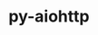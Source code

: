 ---
title: "py-aiohttp"
layout: cache
categories: [package, v0.22.2]
meta: {"versions": ["3.8.4"], "compilers": ["apple-clang@=15.0.0", "gcc@=11.4.0", "gcc@=9.4.0", "oneapi@=2024.0.0"], "oss": ["ubuntu20.04", "ubuntu22.04", "ventura"], "platforms": ["darwin", "linux"], "targets": ["aarch64", "neoverse_v1", "neoverse_v2", "ppc64le", "x86_64_v3"], "stacks": ["e4s", "e4s-neoverse-v2", "e4s-neoverse_v1", "e4s-oneapi", "e4s-power", "ml-darwin-aarch64-mps", "ml-linux-x86_64-cpu", "ml-linux-x86_64-cuda", "root"], "num_specs": 12, "num_specs_by_stack": {"root": 12, "ml-darwin-aarch64-mps": 2, "e4s-power": 1, "e4s-neoverse_v1": 2, "e4s-neoverse-v2": 2, "ml-linux-x86_64-cuda": 2, "ml-linux-x86_64-cpu": 2, "e4s": 2, "e4s-oneapi": 1}}
spec_details: [{"hash": "fpjb6nyavdrcj6pyyuz3c25mh7qaunph", "compiler": "apple-clang@=15.0.0", "versions": ["3.8.4"], "os": "ventura", "platform": "darwin", "target": "aarch64", "variants": ["build_system=python_pip"], "stacks": ["root", "ml-darwin-aarch64-mps"], "size": "-", "tarball": "https://binaries.spack.io/v0.22.2/build_cache/darwin-ventura-aarch64/apple-clang-15.0.0/py-aiohttp-3.8.4/darwin-ventura-aarch64-apple-clang-15.0.0-py-aiohttp-3.8.4-fpjb6nyavdrcj6pyyuz3c25mh7qaunph.spack"}, {"hash": "i2646awgit6rey2wiwc3ks7f3zzmios7", "compiler": "apple-clang@=15.0.0", "versions": ["3.8.4"], "os": "ventura", "platform": "darwin", "target": "aarch64", "variants": ["build_system=python_pip"], "stacks": ["root", "ml-darwin-aarch64-mps"], "size": "-", "tarball": "https://binaries.spack.io/v0.22.2/build_cache/darwin-ventura-aarch64/apple-clang-15.0.0/py-aiohttp-3.8.4/darwin-ventura-aarch64-apple-clang-15.0.0-py-aiohttp-3.8.4-i2646awgit6rey2wiwc3ks7f3zzmios7.spack"}, {"hash": "2lriof2a3ujz3mvznu3qwjkszjfigkkb", "compiler": "gcc@=9.4.0", "versions": ["3.8.4"], "os": "ubuntu20.04", "platform": "linux", "target": "ppc64le", "variants": ["build_system=python_pip"], "stacks": ["root", "e4s-power"], "size": "-", "tarball": "https://binaries.spack.io/v0.22.2/build_cache/linux-ubuntu20.04-ppc64le/gcc-9.4.0/py-aiohttp-3.8.4/linux-ubuntu20.04-ppc64le-gcc-9.4.0-py-aiohttp-3.8.4-2lriof2a3ujz3mvznu3qwjkszjfigkkb.spack"}, {"hash": "2wvaxxvqzfbduniy4kqra6jlbwsn5gz3", "compiler": "gcc@=11.4.0", "versions": ["3.8.4"], "os": "ubuntu22.04", "platform": "linux", "target": "neoverse_v1", "variants": ["build_system=python_pip"], "stacks": ["root", "e4s-neoverse_v1"], "size": "-", "tarball": "https://binaries.spack.io/v0.22.2/build_cache/linux-ubuntu22.04-neoverse_v1/gcc-11.4.0/py-aiohttp-3.8.4/linux-ubuntu22.04-neoverse_v1-gcc-11.4.0-py-aiohttp-3.8.4-2wvaxxvqzfbduniy4kqra6jlbwsn5gz3.spack"}, {"hash": "aysl7asoytyxklozspvz6ktj5uuyezcl", "compiler": "gcc@=11.4.0", "versions": ["3.8.4"], "os": "ubuntu22.04", "platform": "linux", "target": "neoverse_v1", "variants": ["build_system=python_pip"], "stacks": ["root", "e4s-neoverse_v1"], "size": "-", "tarball": "https://binaries.spack.io/v0.22.2/build_cache/linux-ubuntu22.04-neoverse_v1/gcc-11.4.0/py-aiohttp-3.8.4/linux-ubuntu22.04-neoverse_v1-gcc-11.4.0-py-aiohttp-3.8.4-aysl7asoytyxklozspvz6ktj5uuyezcl.spack"}, {"hash": "p5yjumhirjel5o6464gvyj5lpc5c3xnx", "compiler": "gcc@=11.4.0", "versions": ["3.8.4"], "os": "ubuntu22.04", "platform": "linux", "target": "neoverse_v2", "variants": ["build_system=python_pip"], "stacks": ["root", "e4s-neoverse-v2"], "size": "-", "tarball": "https://binaries.spack.io/v0.22.2/build_cache/linux-ubuntu22.04-neoverse_v2/gcc-11.4.0/py-aiohttp-3.8.4/linux-ubuntu22.04-neoverse_v2-gcc-11.4.0-py-aiohttp-3.8.4-p5yjumhirjel5o6464gvyj5lpc5c3xnx.spack"}, {"hash": "syllbqt7gmrcomdfsjo6yk6jhuj3qcmk", "compiler": "gcc@=11.4.0", "versions": ["3.8.4"], "os": "ubuntu22.04", "platform": "linux", "target": "neoverse_v2", "variants": ["build_system=python_pip"], "stacks": ["root", "e4s-neoverse-v2"], "size": "-", "tarball": "https://binaries.spack.io/v0.22.2/build_cache/linux-ubuntu22.04-neoverse_v2/gcc-11.4.0/py-aiohttp-3.8.4/linux-ubuntu22.04-neoverse_v2-gcc-11.4.0-py-aiohttp-3.8.4-syllbqt7gmrcomdfsjo6yk6jhuj3qcmk.spack"}, {"hash": "umq6a63zqrvucdbnq5hg4vzmhgj7dc22", "compiler": "gcc@=11.4.0", "versions": ["3.8.4"], "os": "ubuntu22.04", "platform": "linux", "target": "x86_64_v3", "variants": ["build_system=python_pip"], "stacks": ["root", "ml-linux-x86_64-cuda", "ml-linux-x86_64-cpu"], "size": "-", "tarball": "https://binaries.spack.io/v0.22.2/build_cache/linux-ubuntu22.04-x86_64_v3/gcc-11.4.0/py-aiohttp-3.8.4/linux-ubuntu22.04-x86_64_v3-gcc-11.4.0-py-aiohttp-3.8.4-umq6a63zqrvucdbnq5hg4vzmhgj7dc22.spack"}, {"hash": "ag37q62sb3t76hmxjvxfx5bvk7zo7hsj", "compiler": "gcc@=11.4.0", "versions": ["3.8.4"], "os": "ubuntu22.04", "platform": "linux", "target": "x86_64_v3", "variants": ["build_system=python_pip"], "stacks": ["root", "ml-linux-x86_64-cuda", "ml-linux-x86_64-cpu"], "size": "-", "tarball": "https://binaries.spack.io/v0.22.2/build_cache/linux-ubuntu22.04-x86_64_v3/gcc-11.4.0/py-aiohttp-3.8.4/linux-ubuntu22.04-x86_64_v3-gcc-11.4.0-py-aiohttp-3.8.4-ag37q62sb3t76hmxjvxfx5bvk7zo7hsj.spack"}, {"hash": "p6wg2drneibbjv3u3y6qaoygyy75lzyq", "compiler": "gcc@=11.4.0", "versions": ["3.8.4"], "os": "ubuntu22.04", "platform": "linux", "target": "x86_64_v3", "variants": ["build_system=python_pip"], "stacks": ["root", "e4s"], "size": "-", "tarball": "https://binaries.spack.io/v0.22.2/build_cache/linux-ubuntu22.04-x86_64_v3/gcc-11.4.0/py-aiohttp-3.8.4/linux-ubuntu22.04-x86_64_v3-gcc-11.4.0-py-aiohttp-3.8.4-p6wg2drneibbjv3u3y6qaoygyy75lzyq.spack"}, {"hash": "c3bjqbzicudqnkahkfruqiwecd3vfqs2", "compiler": "gcc@=11.4.0", "versions": ["3.8.4"], "os": "ubuntu22.04", "platform": "linux", "target": "x86_64_v3", "variants": ["build_system=python_pip"], "stacks": ["root", "e4s"], "size": "-", "tarball": "https://binaries.spack.io/v0.22.2/build_cache/linux-ubuntu22.04-x86_64_v3/gcc-11.4.0/py-aiohttp-3.8.4/linux-ubuntu22.04-x86_64_v3-gcc-11.4.0-py-aiohttp-3.8.4-c3bjqbzicudqnkahkfruqiwecd3vfqs2.spack"}, {"hash": "oea4t6i4bftgrcmpxeh2r2egdokogfod", "compiler": "oneapi@=2024.0.0", "versions": ["3.8.4"], "os": "ubuntu22.04", "platform": "linux", "target": "x86_64_v3", "variants": ["build_system=python_pip"], "stacks": ["e4s-oneapi", "root"], "size": "-", "tarball": "https://binaries.spack.io/v0.22.2/build_cache/linux-ubuntu22.04-x86_64_v3/oneapi-2024.0.0/py-aiohttp-3.8.4/linux-ubuntu22.04-x86_64_v3-oneapi-2024.0.0-py-aiohttp-3.8.4-oea4t6i4bftgrcmpxeh2r2egdokogfod.spack"}]
---